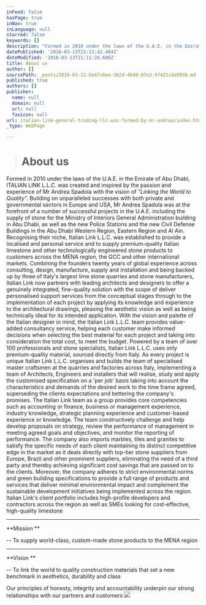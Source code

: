 ```yaml
---
inFeed: false
hasPage: true
inNav: true
inLanguage: null
starred: false
keywords: []
description: "Formed in 2010 under the laws of the U.A.E. in the Emirate of Abu Dhabi,\_ITALIAN LINK L.L.C. was\_created and inspired by the passion and experience of Mr Andrea Spadola with the vision of\_\"Linking the World to Quality\".\_Building on unparalleled successes with both private and governmental sectors in Europe and USA, Mr Andrea Spadola was at the forefront of a number of successful projects in the U.A.E. including the supply of stone for the Ministry of Interiors General Administration building in Abu Dhabi, as well as the new Police Stations and the new Civil Defense Buildings in the Abu Dhabi Western Region, Eastern Region and Al Ain. Recognising their niche, Italian Link L.L.C. was established to provide a localised and personal service and to supply premium-quality Italian limestone and other technologically engineered stone products to customers across the MENA region, the GCC and other international markets. Combining the founders twenty years of global experience across consulting, design, manufacture, supply and installation and being backed up by three of Italy’s largest lime stone quarries and stone manufacturers, Italian Link now partners with leading architects and designers to offer a genuinely integrated, fine-quality solution with the scope of deliver personalised support services from the conceptual stages through to the implementation of each project by applying its knowledge and experience to the architectural drawings, pleasing the aesthetic vision as well as being technically ideal for its intended application. With the vision and palette of the Italian designer in mind, the Italian Link L.L.C. team provides value-added consultancy service, helping each customer make informed decisions when selecting the best material for each project and taking into consideration the total cost, to meet the budget. Powered by a team of over 100 professionals and stone specialists, Italian Link L.L.C. uses only premium-quality material, sourced directly from Italy. As every project is unique Italian Link L.L.C. organises and builds the team of specialised master craftsmen at the quarries and factories across Italy, implementing a team of Architects, Engineers and installers that will realise, study and apply the customised specification on a ‘per job’ basis taking into account the characteristics and demands of the desired work to the time frame agreed, superseding the clients expectations and bettering the company’s promises. The Italian Link team as a group provides core competencies such as accounting or finance, business or management experience, industry knowledge, strategic planning experience and customer-based experience or knowledge. The team constructively challenge and help develop proposals on strategy, review the performance of management in meeting agreed goals and objectives, and monitor the reporting of performance. The company also imports marbles, tiles and granites to satisfy the specific needs of each client maintaining its distinct competitive edge in the market as it deals directly with top-tier stone suppliers from Europe, Brazil and other prominent suppliers, eliminating the need of a third party and thereby achieving significant cost savings that are passed on to the clients. Moreover, the company adheres to strict environmental norms and green building specifications to provide a full range of products and services that deliver minimal environmental impact and complement the sustainable development initiatives being implemented across the region. Italian Link’s client portfolio includes high-profile developers and contractors across the region as well as SMEs looking for cost-effective, high-quality limestone"
datePublished: '2016-03-13T21:11:42.484Z'
dateModified: '2016-03-13T21:11:26.606Z'
title: About us
author: []
sourcePath: _posts/2016-03-12-be47c6ee-362d-4b90-87e3-97421cda9938.md
published: true
authors: []
publisher:
  name: null
  domain: null
  url: null
  favicon: null
url: italian-link-general-trading-llc-was-formed-by-mr-andrea/index.html
_type: WebPage

---
```

> # About us

Formed in 2010 under the laws of the U.A.E. in the Emirate of Abu Dhabi, ITALIAN LINK L.L.C. was created and inspired by the passion and experience of Mr Andrea Spadola with the vision of _"Linking the World to Quality"._ Building on unparalleled successes with both private and governmental sectors in Europe and USA, Mr Andrea Spadola was at the forefront of a number of successful projects in the U.A.E. including the supply of stone for the Ministry of Interiors General Administration building in Abu Dhabi, as well as the new Police Stations and the new Civil Defense Buildings in the Abu Dhabi Western Region, Eastern Region and Al Ain. Recognising their niche, Italian Link L.L.C. was established to provide a localised and personal service and to supply premium-quality Italian limestone and other technologically engineered stone products to customers across the MENA region, the GCC and other international markets. Combining the founders twenty years of global experience across consulting, design, manufacture, supply and installation and being backed up by three of Italy's largest lime stone quarries and stone manufacturers, Italian Link now partners with leading architects and designers to offer a genuinely integrated, fine-quality solution with the scope of deliver personalised support services from the conceptual stages through to the implementation of each project by applying its knowledge and experience to the architectural drawings, pleasing the aesthetic vision as well as being technically ideal for its intended application. With the vision and palette of the Italian designer in mind, the Italian Link L.L.C. team provides value-added consultancy service, helping each customer make informed decisions when selecting the best material for each project and taking into consideration the total cost, to meet the budget. Powered by a team of over 100 professionals and stone specialists, Italian Link L.L.C. uses only premium-quality material, sourced directly from Italy. As every project is unique Italian Link L.L.C. organises and builds the team of specialised master craftsmen at the quarries and factories across Italy, implementing a team of Architects, Engineers and installers that will realise, study and apply the customised specification on a 'per job' basis taking into account the characteristics and demands of the desired work to the time frame agreed, superseding the clients expectations and bettering the company's promises. The Italian Link team as a group provides core competencies such as accounting or finance, business or management experience, industry knowledge, strategic planning experience and customer-based experience or knowledge. The team constructively challenge and help develop proposals on strategy, review the performance of management in meeting agreed goals and objectives, and monitor the reporting of performance. The company also imports marbles, tiles and granites to satisfy the specific needs of each client maintaining its distinct competitive edge in the market as it deals directly with top-tier stone suppliers from Europe, Brazil and other prominent suppliers, eliminating the need of a third party and thereby achieving significant cost savings that are passed on to the clients. Moreover, the company adheres to strict environmental norms and green building specifications to provide a full range of products and services that deliver minimal environmental impact and complement the sustainable development initiatives being implemented across the region. Italian Link's client portfolio includes high-profile developers and contractors across the region as well as SMEs looking for cost-effective, high-quality limestone

****

**Mission **

-- To supply
world-class, custom-made stone products to the MENA region

****

**Vision **

-- To link the
world to quality construction materials that set a new benchmark in aesthetics,
durability and class

Our principles of honesty, integrity
and accountability underpin our strong relationships with our partners and
customers
![](https://the-grid-user-content.s3-us-west-2.amazonaws.com/afaceee9-5a7b-4371-8755-1b5cb8352e65.png)